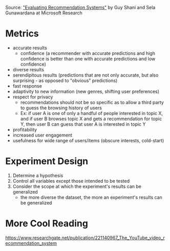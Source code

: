 Source: ["Evaluating Recommendation Systems"](https://www.microsoft.com/en-us/research/publication/evaluating-recommender-systems/) by Guy Shani and Sela Gunawardana at Microsoft Research

# Metrics
* accurate results
	* confidence (a recommender with accurate predictions and high confidence is better than one with accurate predictions and low confidence)
* diverse results
* serendipitous results (predictions that are not only accurate, but also surprising - as opposed to "obvious" predictions)
* fast response
* adaptivity to new information (new genres, shifting user preferences)
* respect for privacy
	* recommendations should not be so specific as to allow a third party to guess the browsing history of users
	* Ex: if user A is one of only a handful of people interested in topic X, and if user B browses topic X and gets a recommendation for topic Y, then user B can guess that user A is interested in topic Y
* profitability
* increased user engagement
* usefulness for wide range of users/items (obscure interests, cold-start)

# Experiment Design
1. Determine a hypothesis
2. Control all variables except those intended to be tested
3. Consider the scope at which the experiment's results can be generalized
	* the more diverse the dataset, the more an experiment's results can be generalized

# More Cool Reading
https://www.researchgate.net/publication/221140967_The_YouTube_video_recommendation_system
